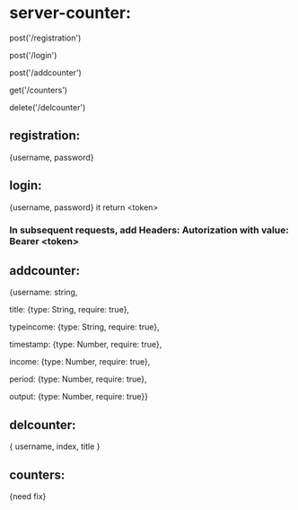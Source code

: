 # server-counter:

post('/registration')

post('/login')

post('/addcounter')

get('/counters')

delete('/delcounter')

## registration:

{username, password}

## login:

{username, password}
it return \<token\>

### In subsequent requests, add Headers: Autorization with value: Bearer \<token\>

## addcounter:

{username: string,

title: {type: String, require: true},

typeincome: {type: String, require: true},

timestamp: {type: Number, require: true},

income: {type: Number, require: true},

period: {type: Number, require: true},

output: {type: Number, require: true}}

## delcounter:

{ username, index, title }

## counters:

{need fix}
